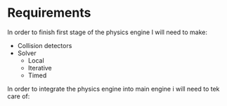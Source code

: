 # Requirements

In order to finish first stage of the physics engine I will need to make:

- Collision detectors
- Solver
  - Local
  - Iterative
  - Timed

In order to integrate the physics engine into main engine i will need to tek care of:
